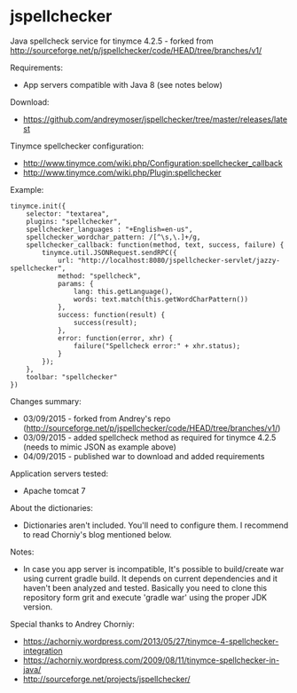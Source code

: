 # jspellchecker
Java spellcheck service for tinymce 4.2.5 - forked from http://sourceforge.net/p/jspellchecker/code/HEAD/tree/branches/v1/

Requirements:
* App servers compatible with Java 8 (see notes below)

Download:
* https://github.com/andreymoser/jspellchecker/tree/master/releases/latest

Tinymce spellchecker configuration:
* http://www.tinymce.com/wiki.php/Configuration:spellchecker_callback
* http://www.tinymce.com/wiki.php/Plugin:spellchecker

Example:
```
tinymce.init({
    selector: "textarea",
    plugins: "spellchecker",
    spellchecker_languages : "+English=en-us",
    spellchecker_wordchar_pattern: /[^\s,\.]+/g,
    spellchecker_callback: function(method, text, success, failure) {
        tinymce.util.JSONRequest.sendRPC({
            url: "http://localhost:8080/jspellchecker-servlet/jazzy-spellchecker",
            method: "spellcheck",
            params: {
                lang: this.getLanguage(),
                words: text.match(this.getWordCharPattern())
            },
            success: function(result) {
                success(result);
            },
            error: function(error, xhr) {
                failure("Spellcheck error:" + xhr.status);
            }
        });
    },
    toolbar: "spellchecker"
})
```

Changes summary:
* 03/09/2015 - forked from Andrey's repo (http://sourceforge.net/p/jspellchecker/code/HEAD/tree/branches/v1/)
* 03/09/2015 - added spellcheck method as required for tinymce 4.2.5 (needs to mimic JSON as example above)
* 04/09/2015 - published war to download and added requirements

Application servers tested:
* Apache tomcat 7

About the dictionaries:
* Dictionaries aren't included. You'll need to configure them. I recommend to read Chorniy's blog mentioned below.

Notes:
* In case you app server is incompatible, It's possible to build/create war using current gradle build. It depends on current dependencies and it haven't been analyzed and tested. Basically you need to clone this repository form grit and execute 'gradle war' using the proper JDK version.
 
Special thanks to Andrey Chorniy:
* https://achorniy.wordpress.com/2013/05/27/tinymce-4-spellchecker-integration
* https://achorniy.wordpress.com/2009/08/11/tinymce-spellchecker-in-java/
* http://sourceforge.net/projects/jspellchecker/
